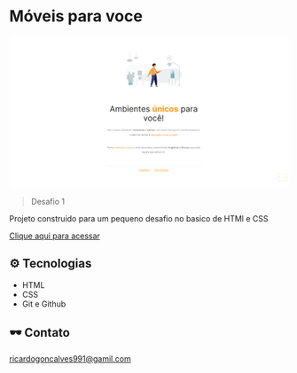 # Móveis para voce

![preview](./imagens/preview.png)

>Desafio 1

Projeto construido para um pequeno desafio no basico de HTMl e CSS


<a 
    target="_blank"
    href="https://ricardo-g-r.github.io/Moveis-para-voce/">Clique aqui para acessar
</a>

## ⚙ Tecnologias

- HTML
- CSS
- Git e Github

## 🕶 Contato

ricardogoncalves991@gamil.com  